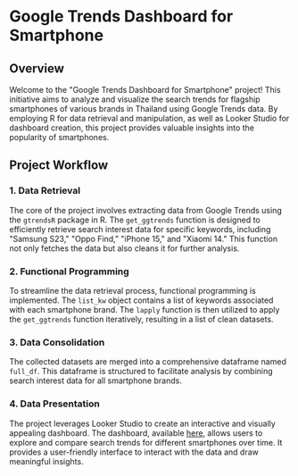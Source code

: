 # Google Trends Dashboard for Smartphone

## Overview

Welcome to the "Google Trends Dashboard for Smartphone" project! This initiative aims to analyze and visualize the search trends for flagship smartphones of various brands in Thailand using Google Trends data. By employing R for data retrieval and manipulation, as well as Looker Studio for dashboard creation, this project provides valuable insights into the popularity of smartphones.

## Project Workflow

### 1. Data Retrieval

The core of the project involves extracting data from Google Trends using the `gtrendsR` package in R. The `get_ggtrends` function is designed to efficiently retrieve search interest data for specific keywords, including "Samsung S23," "Oppo Find," "iPhone 15," and "Xiaomi 14." This function not only fetches the data but also cleans it for further analysis.

### 2. Functional Programming

To streamline the data retrieval process, functional programming is implemented. The `list_kw` object contains a list of keywords associated with each smartphone brand. The `lapply` function is then utilized to apply the `get_ggtrends` function iteratively, resulting in a list of clean datasets.

### 3. Data Consolidation

The collected datasets are merged into a comprehensive dataframe named `full_df`. This dataframe is structured to facilitate analysis by combining search interest data for all smartphone brands.

### 4. Data Presentation

The project leverages Looker Studio to create an interactive and visually appealing dashboard. The dashboard, available [here](https://lookerstudio.google.com/reporting/2606ad1a-43e6-4443-9430-6520ec06f35d), allows users to explore and compare search trends for different smartphones over time. It provides a user-friendly interface to interact with the data and draw meaningful insights.
